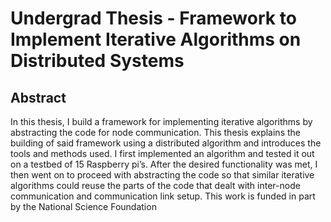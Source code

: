 # Undergrad Thesis - Framework to Implement Iterative Algorithms on Distributed Systems

## Abstract
In this thesis, I build a framework for implementing iterative algorithms by abstracting the code for node communication. This thesis explains the building of said framework using a distributed algorithm and introduces the tools and methods used. I first implemented an algorithm and tested it out on a testbed of 15 Raspberry pi’s. After the desired functionality was met, I then went on to proceed with abstracting the code so that similar iterative algorithms could reuse the parts of the code that dealt with inter-node communication and communication link setup. This work is funded in part by the National Science Foundation

